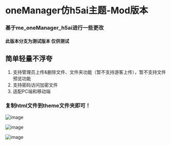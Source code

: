 # oneManager仿h5ai主题-Mod版本
### 基于me_oneManager_h5ai进行一些更改
#### 此版本分支为测试版本 仅供测试
## 简单轻量不浮夸

1. 支持管理员上传&删除文件、文件夹功能（暂不支持游客上传），暂不支持文件预览功能
2. 支持密码访问加密文件
3. 适配PC端和移动端

### 复制html文件到theme文件夹即可！ ###

![image](https://s3.ax1x.com/2020/11/25/DUgEXq.png)

![image](https://s3.ax1x.com/2020/11/25/DUgk1s.png)

![image](https://s3.ax1x.com/2020/11/25/DUgAcn.png)

